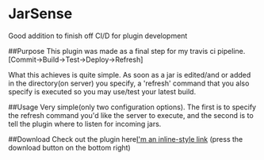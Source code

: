 # JarSense
Good addition to finish off CI/D for plugin development

##Purpose
This plugin was made as a final step for my travis ci pipeline.
[Commit->Build->Test->Deploy->Refresh]

What this achieves is quite simple. As soon as a jar is edited/and or added in the directory(on server)
you specify, a 'refresh' command that you also specify is executed so you may use/test your latest build. 

##Usage
Very simple(only two configuration options). The first is to specify the refresh
command you'd like the server to execute, and the second is to tell the plugin where
to listen for incoming jars. 

##Download
Check out the plugin here[I'm an inline-style link](https://github.com/scarger/JarSense/blob/master/out/artifacts/JarSense/JarSense.jar)
(press the download button on the bottom right)

